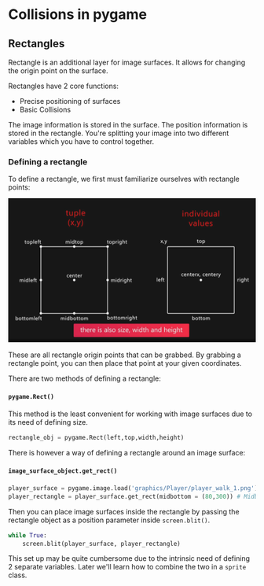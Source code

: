 # Collisions in pygame

## Rectangles

Rectangle is an additional layer for image surfaces. It allows for changing the origin point on the surface. <br>

Rectangles have 2 core functions:<br>
* Precise positioning of surfaces<br>
* Basic Collisions<br>

The image information is stored in the surface. The position information is stored in the rectangle. You're splitting your image into two different variables which you have to control 
together.<br>

### Defining a rectangle

To define a rectangle, we first must familiarize ourselves with rectangle points:<br>

![rectangle object](./assets/rectangle_position.png 'rectangle positions') 

These are all rectangle origin points that can be grabbed. By grabbing a rectangle point, you can then place that point at your given coordinates.<br>

There are two methods of defining a rectangle:

#### ```pygame.Rect()```

This method is the least convenient for working with image surfaces due to its need of defining size.<br>

```python
rectangle_obj = pygame.Rect(left,top,width,height)
```
There is however a way of defining a rectangle around an image surface:<br>

#### ```image_surface_object.get_rect()```
```python
player_surface = pygame.image.load('graphics/Player/player_walk_1.png').convert_alpha()
player_rectangle = player_surface.get_rect(midbottom = (80,300)) # Midbottom point placed at 80,300
```
Then you can place image surfaces inside the rectangle by passing the rectangle object as a position parameter inside ```screen.blit()```.<br>

```python
while True:
	screen.blit(player_surface, player_rectangle)
```

This set up may be quite cumbersome due to the intrinsic need of defining 2 separate variables. Later we'll learn how to combine the two in a ```sprite``` class.<br>

###

